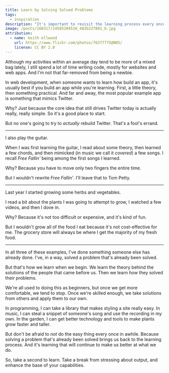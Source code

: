 ```yaml
---
title: Learn by Solving Solved Problems
tags:
  - inspiration
description: "It's important to revisit the learning process every once in awhile. It strengthens the core of your abilities and can help prevent you from getting stuck going through the motions."
image: /posts/160317/14585204516_482b22f801_b.jpg
attribution:
  - name: keith ellwood
    url: https://www.flickr.com/photos/76377775@N05/
    license: CC BY 2.0
---
```


Although my activities within an average day tend to be more of a mixed bag lately, I still spend a lot of time writing code, mostly for websites and web apps. And I'm not that far-removed from being a newbie.

In web development, when someone wants to learn how build an app, it's usually best if you build an app while you're learning. First, a little theory, then something practical. And far and away, the most popular example app is something that mimics Twitter.

Why? Just because the core idea that still drives Twitter today is actually really, really simple. So it's a good place to start.

But no one's going to try to _actually_ rebuild Twitter. That's a fool's errand.

---

I also play the guitar.

When I was first learning the guitar, I read about some theory, then learned a few chords, and then mimicked (in music we call it _covered_) a few songs. I recall _Free Fallin'_ being among the first songs I learned.

Why? Because you have to move only two fingers the entire time.

But I wouldn't rewrite _Free Fallin'_. I'll leave that to Tom Petty.

---

Last year I started growing some herbs and vegetables.

I read a bit about the plants I was going to attempt to grow, I watched a few videos, and then I dove in.

Why? Because it's not too difficult or expensive, and it's kind of fun.

But I wouldn't grow all of the food I eat because it's not cost-effective for me. The grocery store will always be where I get the majority of my fresh food.

---

In all three of these examples, I've done something someone else has already done. I've, in a way, solved a problem that's already been solved.

But that's how we learn when we begin. We learn the theory behind the solutions of the people that came before us. Then we learn _how_ they solved their problems.

We're all used to doing this as beginners, but once we get more comfortable, we tend to stop. Once we're skilled enough, we take solutions from others and apply them to our own.

In programming, I can take a library that makes styling a site really easy. In music, I can steal a snippet of someone's song and use the recording in my own. In the garden, I can get better technology and tools to make plants grow faster and taller.

But don't be afraid to _not_ do the easy thing every once in awhile. Because solving a problem that's already been solved brings us back to the learning process. And it's learning that will continue to make us better at what we do.

So, take a second to learn. Take a break from stressing about output, and enhance the base of your capabilities.
